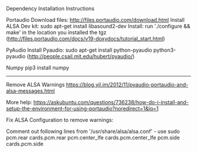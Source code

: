 Dependency Installation Instructions

Portaudio
Download files: http://files.portaudio.com/download.html
Install ALSA Dev kit: sudo apt-get install libasound2-dev
Install: run './configure && make' in the location you installed the tgz
(http://files.portaudio.com/docs/v19-doxydocs/tutorial_start.html)

PyAudio
Install Pyaudio:  sudo apt-get install python-pyaudio python3-pyaudio
(http://people.csail.mit.edu/hubert/pyaudio/)

Numpy
pip3 install numpy

----------------------------------------------

Remove ALSA Warnings
https://blog.yjl.im/2012/11/pyaudio-portaudio-and-alsa-messages.html

More help: https://askubuntu.com/questions/736238/how-do-i-install-and-setup-the-environment-for-using-portaudio?noredirect=1&lq=1


Fix ALSA Configuration to remove warnings:

Comment out following lines from '/usr/share/alsa/alsa.conf' - use sudo
pcm.rear cards.pcm.rear
pcm.center_lfe cards.pcm.center_lfe
pcm.side cards.pcm.side
